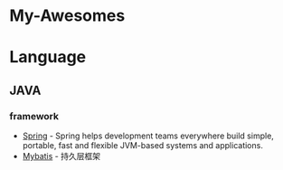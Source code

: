 # My-Awesomes

# Language
## JAVA
### framework
- [Spring](https://spring.io) - Spring helps development teams everywhere build simple, portable,  fast and flexible JVM-based systems and applications.
- [Mybatis](http://www.mybatis.org/mybatis-3/zh) - 持久层框架

